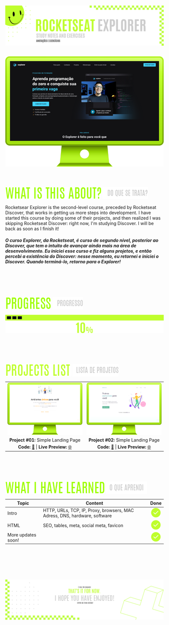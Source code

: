 ![A pretty README header](assets/Readme-Header.png)
<br />
<br />

![Course](./assets/Readme-Mockup.png)

<br />
<br />

![What is this about?](assets/Readme-What-is-this.png) ![Do que se trata?](./assets/Readme-Do-que-se-trata.png/)

Rocketsear Explorer is the second-level course, preceded by Rocketseat Discover, that works in getting us more steps into development. I have started this course by doing some of their projects, and then realized I was skipping Rocketseat Discover: right now, I'm studying Discover. I will be back as soon as I finish it!

##### O curso Explorer, da Rocketseat, é curso de segundo nível, posterior ao Discover, que tem o intuito de avançar ainda mais na área de desenvolvimento. Eu iniciei esse curso e fiz alguns projetos, e então percebi a existência do Discover: nesse momento, eu retornei e iniciei o Discover. Quando terminá-lo, retorno para o Explorer!

<br />
<br />
<br />
<br />

![Progress](assets/Readme-Progress.png) ![Progresso](./assets/Readme-Progresso.png)

![Progress bar](assets/Readme-ProgressBar.png)



<br />
<br />
<br />
<br />

![Projects list](./assets/Readme-Projects-list.png) ![Lista de projetos](./assets/Readme-Lista.png)

|         |             |    
| :-------------:|:-------------:|
| ![Project 01](./projects/assets/Mockup-01.png) | ![Project 02](./projects/assets/Mockup-02.png)  |
| **Project #01:** Simple Landing Page   | **Project #02:** Simple Landing Page  
| **Code:** [📄](https://github.com/malunaridev/Course-Rocketseat-Explorer/tree/master/projects/project-01) \| **Live Preview:** [🌐](https://rocketseat-explorer-01.vercel.app/) | **Code:** [📄](https://github.com/malunaridev/Course-Rocketseat-Explorer/tree/master/projects/project-02) \| **Live Preview:** [🌐](https://rocketseat-explorer-02.vercel.app/) 


<br />
<br />
<br />
<br />


![What I have learned](./assets/Readme-What-I-have-learned.png) ![O que aprendi](./assets/Readme-O-que-aprendi.png)

|  Topic       |  Content        |  Done        |
| ------------------ | ------------------ | :--------------------------------------------: |
|  Intro      | HTTP, URLs, TCP, IP, Proxy, browsers, MAC Adress, DNS, hardware, software | ![Done](./assets/Readme-Done.png) |
|  HTML      | SEO, tables, meta, social meta, favicon | ![Done](./assets/Readme-Done.png) |
|  More updates soon!      |  | ![Done](./assets/Readme-Done.png) |


<br />
<br />
<br />
<br />
<br />


![A pretty README footer](assets/Readme-Footer.png)

